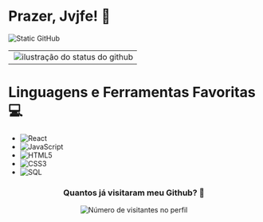 # Prazer, Jvjfe! 👋
<img src="https://img.shields.io/static/v1?label=Overview&message=jvjfe&color=8eff94&style=for-the-badge&logo=GitHub" alt="Static GitHub">
<table>
  <tr>
    <td>   
     <img align='right' src="https://github-readme-stats.vercel.app/api?username=CastLuana63&show_icons=true&title_color=0e0e0e&text_color=0e0e0e&icon_color=007706&bg_color=8eff94&cache_seconds=2300" alt="ilustração do status do github">
    </td> 
  </tr>
</table>

# Linguagens e Ferramentas Favoritas 💻
- ![React](https://img.shields.io/badge/react-%2320232a.svg?style=for-the-badge&logo=react&logoColor=%2361DAFB)
- ![JavaScript](https://img.shields.io/badge/javascript-%23323330.svg?style=for-the-badge&logo=javascript&logoColor=%23F7DF1E)
- ![HTML5](https://img.shields.io/badge/html5-%23E34F26.svg?style=for-the-badge&logo=html5&logoColor=white)
- ![CSS3](https://img.shields.io/badge/css3-%231572B6.svg?style=for-the-badge&logo=css3&logoColor=white)
- ![SQL](https://img.shields.io/badge/sql-%231572B6.svg?style=for-the-badge&logo=sql3&logoColor=white)

<div align="center">
  <h3><b>Quantos já visitaram meu Github? 🤔</b></h3>
</div>

<p align="center">
  <img
    src="https://profile-counter.glitch.me/jvjfe/count.svg"
    alt="Número de visitantes no perfil"
  />
</p>
